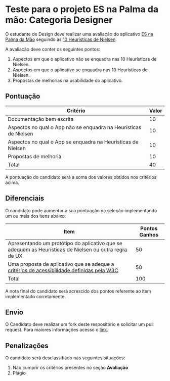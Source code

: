 # Teste para o projeto ES na Palma da mão: Categoria Designer

O estudante de Design deve realizar uma avaliação do aplicativo [ES na Palma da Mão](https://play.google.com/store/apps/details?id=br.gov.es.prodest.espm) seguindo as [10 Heurísticas de Nielsen](http://blog.caelum.com.br/10-heuristicas-de-nielsen-uma-formula-pra-evitar-erros-basicos-de-usabilidade/). 

A avaliação deve conter os seguintes pontos:

1) Aspectos em que o aplicativo não se enquadra nas 10 Heurísticas de Nielsen.
2) Aspectos em que o aplicativo se enquadra nas 10 Heurísticas de Nielsen.
3) Propostas de melhorias na usabilidade do aplicativo.

## Pontuação

| Critério  | Valor | 
|---|---|
| Documentação bem escrita |  10  |
| Aspectos no qual o App não se enquadra na Heurísticas de Nielsen |  10  |
| Aspectos no qual o App se enquadra na Heurísticas de Nielsen|  10  |
| Propostas de melhoria |  10  |
| Total| 40|

A pontuação do candidato será a soma dos valores obtidos nos critérios acima.

## Diferenciais 

O candidato pode aumentar a sua pontuação na seleção implementando um ou mais dos itens abaixo:

| Item  | Pontos Ganhos | 
|---|---|
| Apresentando um protótipo do aplicativo que se adequem as Heurísticas de Nielsen ou outra regra de UX | 50|
| Uma proposta de aplicativo que se adeque a [critérios de acessibilidade definidas pela W3C](http://www.w3c.br/pub/Materiais/PublicacoesW3C/cartilha-w3cbr-acessibilidade-web-fasciculo-I.html) | 50|
| Total| 100|

A nota final do candidato será acrescido dos pontos referente ao item implementado corretamente.

## Envio

O Candidato deve realizar um fork deste respositório e solicitar um pull request.
Para maiores informações acesso o [link](http://pythonclub.com.br/como-fazer-fork-clone-push-pull-request-no-github.html).


## Penalizações

O candidato será desclassifiado nas seguintes situações:

1. Não cumprir os critérios presentes no seção **Avaliação**
2. Plágio
